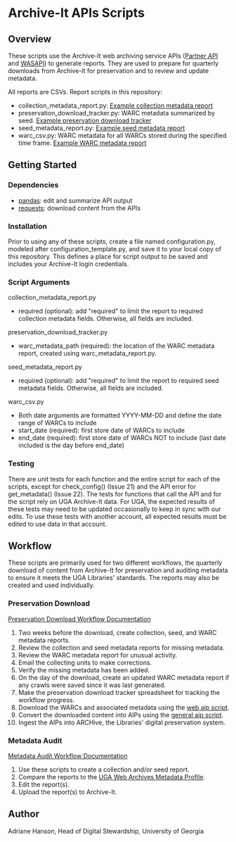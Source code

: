 # Archive-It APIs Scripts

## Overview

These scripts use the Archive-It web archiving service APIs 
([Partner API](https://support.archive-it.org/hc/en-us/articles/360032747311-Access-your-account-with-the-Archive-It-Partner-API) 
and [WASAPI](https://support.archive-it.org/hc/en-us/articles/360015225051-Find-and-download-your-WARC-files-with-WASAPI)) to generate reports.
They are used to prepare for quarterly downloads from Archive-It for preservation and to review and update metadata. 

All reports are CSVs. Report scripts in this repository:

- collection_metadata_report.py: [Example collection metadata report](documentation/collection_metadata_2023-10-18.csv)
- preservation_download_tracker.py: WARC metadata summarized by seed. [Example preservation download tracker](documentation/Preservation_Download_2022-05.csv)
- seed_metadata_report.py: [Example seed metadata report](documentation/seed_metadata_2023-10-18.csv)
- warc_csv.py: WARC metadata for all WARCs stored during the specified time frame. [Example WARC metadata report](documentation/warc_metadata_2022-02-01_2022-04-30.csv)

## Getting Started

### Dependencies

- [pandas](https://pandas.pydata.org/): edit and summarize API output
- [requests](https://pypi.org/project/requests/): download content from the APIs

### Installation

Prior to using any of these scripts, create a file named configuration.py, modeled after configuration_template.py,
and save it to your local copy of this repository. 
This defines a place for script output to be saved and includes your Archive-It login credentials.

### Script Arguments

collection_metadata_report.py
   - required (optional): add "required" to limit the report to required collection metadata fields. 
     Otherwise, all fields are included.

preservation_download_tracker.py
   - warc_metadata_path (required): the location of the WARC metadata report, created using warc_metadata_report.py.

seed_metadata_report.py
   - required (optional): add "required" to limit the report to required seed metadata fields. 
     Otherwise, all fields are included.

warc_csv.py
   - Both date arguments are formatted YYYY-MM-DD and define the date range of WARCs to include
   - start_date (required): first store date of WARCs to include
   - end_date (required): first store date of WARCs NOT to include (last date included is the day before end_date)

### Testing

There are unit tests for each function and the entire script for each of the scripts,
except for check_config() (Issue 21) and the API error for get_metadata() (Issue 22).
The tests for functions that call the API and for the script rely on UGA Archive-It data.
For UGA, the expected results of these tests may need to be updated occasionally to keep in sync with our edits.
To use these tests with another account, all expected results must be edited to use data in that account.

## Workflow

These scripts are primarily used for two different workflows, the quarterly download of content from Archive-It for preservation
and auditing metadata to ensure it meets the UGA Libraries' standards. 
The reports may also be created and used individually. 

### Preservation Download

[Preservation Download Workflow Documentation](documentation/Workflow_Preservation_Download.md)

1. Two weeks before the download, create collection, seed, and WARC metadata reports.
2. Review the collection and seed metadata reports for missing metadata.
3. Review the WARC metadata report for unusual activity.
4. Email the collecting units to make corrections.
5. Verify the missing metadata has been added.
6. On the day of the download, create an updated WARC metadata report if any crawls were saved since it was last generated.
7. Make the preservation download tracker spreadsheet for tracking the workflow progress.
8. Download the WARCs and associated metadata using the [web aip script](https://github.com/uga-libraries/web-aip).
9. Convert the downloaded content into AIPs using the [general aip script](https://github.com/uga-libraries/general-aip).
10. Ingest the AIPs into ARCHive, the Libraries' digital preservation system.

### Metadata Audit

[Metadata Audit Workflow Documentation](documentation/Workflow_Metadata_Audit.md)

1. Use these scripts to create a collection and/or seed report.
2. Compare the reports to the [UGA Web Archives Metadata Profile](https://github.com/uga-libraries/web-archiving/blob/main/metadata_profile.md).
3. Edit the report(s).
4. Upload the report(s) to Archive-It.

## Author

Adriane Hanson, Head of Digital Stewardship, University of Georgia
